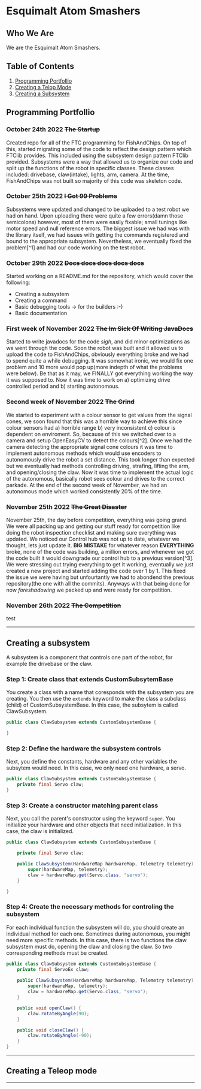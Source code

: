 # Esquimalt Atom Smashers

## Who We Are

We are the Esquimalt Atom Smashers.

## Table of Contents

1. [Programming Portfollio](#programming-portfollio)
2. [Creating a Telop Mode](#creating-a-teleop-mode)
3. [Creating a Subsystem](#creating-a-subsystem)

## Programming Portfollio

### __October 24th 2022 ~~The Startup~~__<br>
Created repo for all of the FTC programming for FishAndChips. On top of this, started migrating some of the code to reflect the design pattern which FTClib provides. This included using the subsystem design pattern FTClib provided. Subsystems were a way that allowed us to organize our code and split up the functions of the robot in specific classes. These classes included: drivebase, claw(intake), lights, arm, camera. At the time, FishAndChips was not built so majority of this code was skeleton code.

### __October 25th 2022 ~~I Got 99 Problems~~__<br>
Subsystems were updated and changed to be uploaded to a test robot we had on hand. Upon uploading there were quite a few errors(damn those semicolons) however, most of them were easily fixable; small tunings like motor speed and null reference errors. The biggest issue we had was with the library itself, we had issues with getting the commands registered and bound to the appropriate subsystem. Nevertheless, we eventually fixed the problem[^1] and had our code working on the test robot.

### __October 29th 2022 ~~Docs docs docs docs docs~~__<br>
Started working on a README.md for the repository, which would cover the following:
* Creating a subsystem
* Creating a command
* Basic debugging tools -> for the builders :-)
* Basic documentation

### __First week of November 2022 ~~The Im Sick Of Writing JavaDocs~~__<br>
Started to write javadocs for the code *sigh*, and did minor optimizations as we went through the code. Soon the robot was built and it allowed us to upload the code to FishAndChips, obviously everything broke and we had to spend quite a while debugging. It was somewhat ironic, we would fix one problem and 10 more would pop up(more indepth of what the problems were below). Be that as it may, we FINALLY got everything working the way it was supposed to. Now it was time to work on a) optimizing drive controlled period and b) starting autonomous. 

### __Second week of November 2022 ~~The Grind~~__<br>
We started to experiment with a colour sensor to get values from the signal cones, we soon found that this was a horrible way to achieve this since colour sensors had a) horrible range b) very inconsistent c) colour is dependent on enviroment. So, because of this we switched over to a camera and setup OpenEasyCV to detect the colours[^2]. Once we had the camera detecting the appropriate signal cone colours it was time to implement autonomous methods which would use encoders to autonomously drive the robot a set distance. This took longer than expected but we eventually had methods controlling driving, strafing, lifting the arm, and opening/closing the claw. Now it was time to implement the actual logic of the autonomous, basically robot sees colour and drives to the correct parkade. At the end of the second week of November, we had an autonomous mode which worked consistently 20% of the time.

### __November 25th 2022 ~~The Great Disaster~~__ <br>
November 25th, the day before competition, everything was going grand. We were all packing up and getting our stuff ready for competition like doing the robot inspection checklist and making sure everything was updated. We noticed our Control hub was not up to date, whatever we thought, lets just update it. **BIG MISTAKE** for whatever reason **EVERYTHING** broke, none of the code was building, a million errors, and whenever we got the code built it would downgrade our control hub to a previous version[^3]. We were stressing out trying everything to get it working, eventually we just created a new project and started adding the code over 1 by 1. This fixed the issue we were having but unfourtantly we had to abondend the previous repository(the one with all the commits). Anyways with that being done for now *foreshadowing* we packed up and were ready for competition. 

### __November 26th 2022 ~~The Competition~~__ <br>
test
<hr>

## Creating a subsystem

A subsystem is a component that controls one part of the robot, for example the drivebase or the claw. 

### Step 1: Create class that extends CustomSubsytemBase

You create a class with a name that coresponds with the subsystem you are creating. You then use the ```extends``` keyword to make the class a subclass (child) of CustomSubsystemBase. In this case, the subsytem is called ClawSubsystem.
```java
public class ClawSubsystem extends CustomSubsystemBase {

}
```

### Step 2: Define the hardware the subsystem controls

Next, you define the constants, hardware and any other variables the subsytem would need. In this case, we only need one hardware, a servo. 
```java
public class ClawSubsystem extends CustomSubsystemBase {
    private final Servo claw;
}
```

### Step 3: Create a constructor matching parent class

Next, you call the parent's constructor using the keyword ```super```. You initialize your hardware and other objects that need initialization. In this case, the claw is initialized. 
```java
public class ClawSubsystem extends CustomSubsystemBase {

    private final Servo claw;

    public ClawSubsystem(HardwareMap hardwareMap, Telemetry telemetry) {
        super(hardwareMap, telemetry);
        claw = hardwareMap.get(Servo.class, "servo");
    }

}
```

### Step 4: Create the necessary methods for controling the subsystem

For each individual function the subsystem will do, you should create an individual method for each one. Sometimes during autonomous, you might need more specific methods. In this case, there is two functions the claw subsystem must do, opening the claw and closing the claw. So two corresponding methods must be created. 
```java
public class ClawSubsystem extends CustomSubsystemBase {
    private final ServoEx claw;
    
    public ClawSubsystem(HardwareMap hardwareMap, Telemetry telemetry) {
        super(hardwareMap, telemetry);
        claw = hardwareMap.get(Servo.class, "servo");
    }

    public void openClaw() {
        claw.rotateByAngle(90);
    }

    public void closeClaw() {
        claw.rotateByAngle(-90);
    }
}
```
<hr>

## Creating a Teleop mode

<hr>



